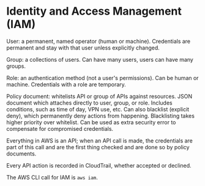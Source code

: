 Identity and Access Management (IAM)
====================================

User: a permanent, named operator (human or machine). Credentials are permanent and stay with that user unless explicitly changed.

Group: a collections of users. Can have many users, users can have many groups.

Role: an authentication method (not a user's permissions). Can be human or machine. Credentials with a role are temporary.

Policy document: whitelists API or group of APIs against resources. JSON document which attaches directly to user, group, or role. Includes conditions, such as time of day, VPN use, etc. Can also blacklist (explicit deny), which permanently deny actions from happening. Blacklisting takes higher priority over whitelist. Can be used as extra security error to compensate for compromised credentials.

Everything in AWS is an API; when an API call is made, the credentials are part of this call and are the first thing checked and are done so by policy documents.

Every API action is recorded in CloudTrail, whether accepted or declined.

The AWS CLI call for IAM is `aws iam`.
